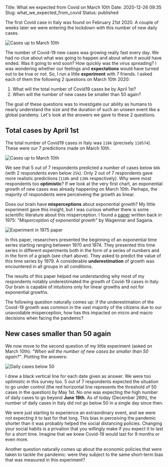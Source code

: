 Title: What we expected from Covid on March 10th
Date: 2020-12-26 09:35
Slug: what_we_expected_from_covid
Status: published

The first Covid case in Italy was found on February 21st 2020. A couple of weeks later we were entering the lockdown with this number of new daily cases.

![Cases up to March 10th]({static}/images/cases_up_to_march_10.png)

The number of Covid-19 new cases was growing really fast every day. We had no clue about what was going to happen and about when it would have ended. Was it going to end soon? How quickly was the virus spreading? I was wondering whether our feelings and **expectations** would have turned out to be true or not. So, I run a little **experiment** with 7 friends. I asked each of them the following 2 questions on March 10th 2020:

1. What will the total number of Covid19 cases be by April 1st?
2. When will the number of new cases be smaller than 50 again?

The goal of these questions was to investigate our ability as humans to nearly understand the size and the duration of such an unseen event like a global pandemy. Let's look at the answers we gave to these 2 questions.

## Total cases by April 1st

The total number of Covid19 cases in Italy was `110k` (precisely `110574`). These were our 7 predictions made on March 10th.

![Cases up to March 10th]({static}/images/prediction_cases_april_1.png)

We see that 5 out of 7 respondents predicted a number of cases below `60k` (with 2 respondents even below `25k`). Only 2 out of 7 respondents gave more realistic predictions (`110k` and `130k` respectively). Why were most respondents too **optimistic**? If we look at the very first chart, an exponential growth of new cases was already happening on March 10th. Perhaps, the majority of respondents were perceiveing the growth as linear.

Does our brain have **misperceptions** about exponential growth? My little experiment gave this insight, but I was curious whether there is some scientific literature about this misperception. I found a [paper](https://link.springer.com/article/10.3758/BF03204114) written back in 1975: _"Misperception of exponential growth"_ by Wagennar and Sagaria.

![Experiment in 1975 paper]({static}/images/prediction_cases_misperception_experiment.png)

In this paper, researchers presented the beginning of an exponential time series starting ranging between 1970 and 1974. They presented this time series in different experiments both in the form of a series of numbers and in the form of a graph (see chart above). They asked to predict the value of this time series by 1979. A considerable **underestimation** of growth was encountered in all groups in all conditions.

The results of this paper helped me understanding why most of my respondents notably underestimated the growth of Covid-19 cases in Italy. Our brain is capable of intuitions only for linear growths and not for exponential growths.

The following question naturally comes up: if the underestimation of the Covid-19 growth was common in the vast majority of the citizens due to our unavoidable misperception, how has this impacted on micro and macro decisions when facing the pandemic?

## New cases smaller than 50 again

We now move to the second question of my little experiment (asked on March 10th): _"When will the number of new cases be smaller than 50 again?"_. Plotting the answers:

![Daily cases below 50]({static}/images/prediction_cases_below_50.png)

I drew a black vertical line for each date given as answer. We were too optimistic in this survey too. 5 out of 7 respondents expected the situation to go under control (the red horizontal line represents the threshold of 50 cases in the question) by May 1st. No one was expecting the high number of daily cases to go beyond **June 18th**. As of today (December 26th), the number of daily cases in Italy did not go below 50 in a single day since then.

We were just starting to experience an extraordinary event, and we were not expecting it to last for that long. This bias in perceiving the pandemic shorter than it was probably helped the social distancing policies. Changing your social habits is a privation that you willingly make if you expect it to last for a short time. Imagine that we knew Covid-19 would last for 9 months or even more.

Another question naturally comes up about the economic policies that were taken to tackle the pandemic: were they subject to the same short-term bias that was measured in this experiment?
